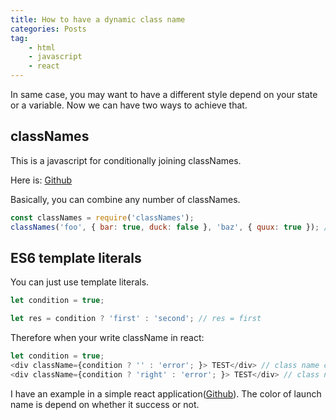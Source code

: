 ```yaml
---
title: How to have a dynamic class name
categories: Posts
tag: 
    - html
    - javascript
    - react
---
```


In same case, you may want to have a different style depend on your state or a variable. Now we can have two ways to achieve that.

## classNames

This is a javascript for conditionally joining classNames. 

Here is: [Github](https://github.com/JedWatson/classnames)

Basically, you can combine any number of classNames.

```js
const classNames = require('classNames');
classNames('foo', { bar: true, duck: false }, 'baz', { quux: true }); // => 'foo bar baz quux'
```

## ES6 template literals

You can just use template literals.

```js
let condition = true;

let res = condition ? 'first' : 'second'; // res = first
```

Therefore when your write className in react:

```js
let condition = true;
<div className={condition ? '' : 'error'; }> TEST</div> // class name can be exist or not
<div className={condition ? 'right' : 'error'; }> TEST</div> // class name can be right or error
```

I have an example in a simple react application([Github](https://github.com/TyrangYang/SpaceX_graphql_react)). The color of launch name is depend on whether it success or not.